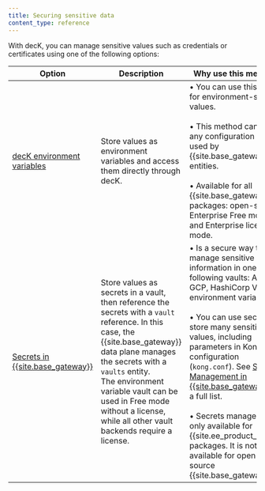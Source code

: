 ```yaml
---
title: Securing sensitive data
content_type: reference
---
```


With decK, you can manage sensitive values such as credentials or certificates
using one of the following options:

Option | Description | Why use this method?
-------|-------------|---------------------
[decK environment variables](/deck/{{page.kong_version}}/guides/environment-variables/) | Store values as environment variables and access them directly through decK. | • You can use this option for environment-specific values. <br><br> • This method can store any configuration values used by {{site.base_gateway}} entities. <br><br> • Available for all {{site.base_gateway}} packages: open-source, Enterprise Free mode, and Enterprise licensed mode.
[Secrets in {{site.base_gateway}}](/deck/{{page.kong_version}}/guides/vaults/) | Store values as secrets in a vault, then reference the secrets with a `vault` reference. In this case, the {{site.base_gateway}} data plane manages the secrets with a `vaults` entity. <br>The environment variable vault can be used in Free mode without a license, while all other vault backends require a license. | • Is a secure way to manage sensitive information in one of the following vaults: AWS, GCP, HashiCorp Vault, or environment variables. <br><br> • You can use secrets to store many sensitive values, including parameters in Kong's configuration (`kong.conf`). See [Secrets Management in {{site.base_gateway}}](/gateway/latest/kong-enterprise/secrets-management/#what-can-be-stored-as-a-secret) for a full list. <br><br> • Secrets management is only available for {{site.ee_product_name}} packages. It is not available for open-source {{site.base_gateway}}.
